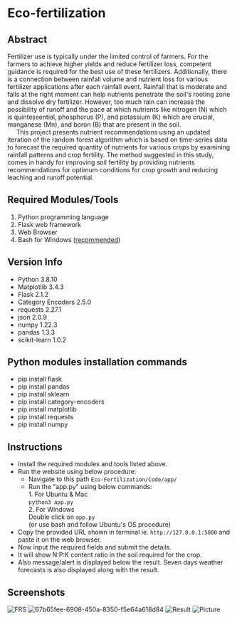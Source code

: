 # Eco-fertilization

## Abstract
Fertilizer use is typically under the limited control of farmers. For the farmers to achieve higher yields and reduce fertilizer loss, competent guidance is required for the best use of these fertilizers. Additionally, there is a connection between rainfall volume and nutrient loss for various fertilizer applications after each rainfall event. Rainfall that is moderate and falls at the right moment can help nutrients penetrate the soil's rooting zone and dissolve dry fertilizer. However, too much rain can increase the possibility of runoff and the pace at which nutrients like nitrogen (N) which is quintessential, phosphorus (P), and potassium (K) which are crucial, manganese (Mn), and boron (B) that are present in the soil. <br>
&nbsp;&nbsp;&nbsp;&nbsp; This project presents nutrient recommendations using an updated iteration of the random forest algorithm which is based on time-series data to forecast the required quantity of nutrients for various crops by examining rainfall patterns and crop fertility. The method suggested in this study, comes in handy for improving soil fertility by providing nutrients recommendations for optimum conditions for crop growth and reducing leaching and runoff potential.
 
## Required Modules/Tools
1.	Python programming language
2.	Flask web framework
3.	Web Browser
4.	Bash for Windows ([recommended](https://www.howtogeek.com/249966/how-to-install-and-use-the-linux-bash-shell-on-windows-10/))

## Version Info
*	Python 3.8.10
*	Matplotlib 3.4.3
*	Flask 2.1.2
*	Category Encoders 2.5.0
*	requests 2.27.1
*	json 2.0.9
*	numpy 1.22.3
*	pandas 1.3.3
*	scikit-learn 1.0.2

## Python modules installation commands
*	pip install flask
*	pip install pandas
*	pip install sklearn
*	pip install category-encoders
*	pip install matplotlib
*	pip install requests
*	pip install numpy

## Instructions
*	Install the required modules and tools listed above.
*	Run the website using below procedure:
	*	Navigate to this path `Eco-Fertilization/Code/app/`
	*	Run the "app.py" using below commands: <br>
      		1.	For Ubuntu & Mac <br>
		        `python3 app.py`  <br>
      		2.	For Windows <br>
		        Double click on `app.py` <br>
			(or use bash and follow Ubuntu's OS procedure) <br>
* Copy the provided URL shown in terminal ie. `http://127.0.0.1:5000` and paste it on the web browser.
* Now input the required fields and submit the details.
* It will show N:P:K content ratio in the soil required for the crop.
* Also message/alert is displayed below the result. Seven days weather forecasts is also displayed along with the result. 

## Screenshots
![FRS](https://github.com/jkbells/Fertilizers/assets/73393333/e946b419-6461-4e8d-be28-f270fb3e56dd)
![67b65fee-6908-450a-8350-f5e64a618d84](https://github.com/jkbells/Fertilizers/assets/73393333/3cb37d95-637e-4b39-9210-b3f214f5b384)
![Result](https://github.com/jkbells/Fertilizers/assets/73393333/64dcfad5-dff8-4e9c-b6bc-097dea56fe2c)
![Picture](https://github.com/jkbells/Fertilizers/assets/73393333/b20b4bd1-d653-4155-9a09-c45c155a7a2a)


